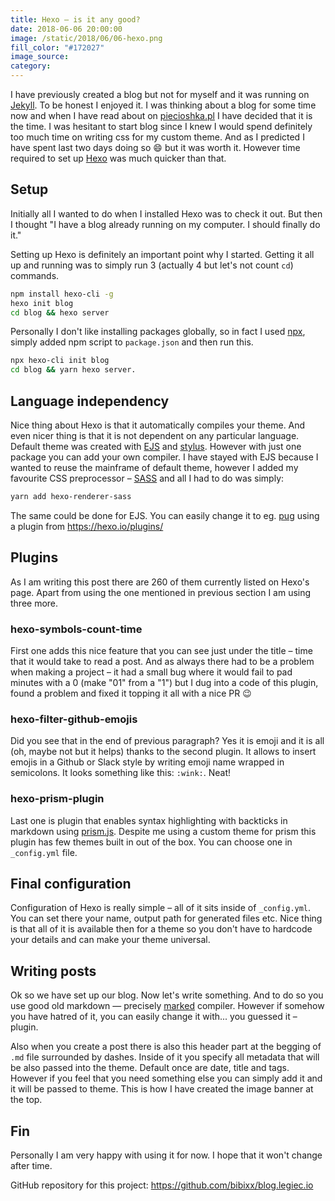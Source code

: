 ```yaml
---
title: Hexo – is it any good?
date: 2018-06-06 20:00:00
image: /static/2018/06/06-hexo.png
fill_color: "#172027"
image_source: 
category:
---
```

I have previously created a blog but not for myself and it was running on [Jekyll](). To be honest I enjoyed it. I was thinking about a blog for some time now and when I have read about on [piecioshka.pl](https://piecioshka.pl/blog/2018/05/28/jak-zalozyc-bloga-korzystajac-z-hexo.html) I have decided that it is the time. I was hesitant to start blog since I knew I would spend definitely too much time on writing css for my custom theme. And as I predicted I have spent last two days doing so :smile: but it was worth it. However time required to set up [Hexo](https://hexo.io) was much quicker than that.

<!-- more -->

## Setup

Initially all I wanted to do when I installed Hexo was to check it out. But then I thought "I have a blog already running on my computer. I should finally do it."

Setting up Hexo is definitely an important point why I started. Getting it all up and running was to simply run 3 (actually 4 but let's not count `cd`) commands.

```bash
npm install hexo-cli -g
hexo init blog
cd blog && hexo server
```

Personally I don't like installing packages globally, so in fact I used [npx](https://medium.com/@maybekatz/introducing-npx-an-npm-package-runner-55f7d4bd282b), simply added npm script to `package.json` and then run this.

```bash
npx hexo-cli init blog
cd blog && yarn hexo server.
```

## Language independency

Nice thing about Hexo is that it automatically compiles your theme. And even nicer thing is that it is not dependent on any particular language. Default theme was created with [EJS](http://www.embeddedjs.com/) and [stylus](http://stylus-lang.com/). However with just one package you can add your own compiler. I have stayed with EJS because I wanted to reuse the mainframe of default theme, however I added my favourite CSS preprocessor – [SASS](https://sass-lang.com/) and all I had to do was simply:

```bash
yarn add hexo-renderer-sass
```

The same could be done for EJS. You can easily change it to eg. [pug](https://pugjs.org) using a plugin from https://hexo.io/plugins/ 

## Plugins

As I am writing this post there are 260 of them currently listed on Hexo's page. Apart from using the one mentioned in previous section I am using three more.

### hexo-symbols-count-time

First one adds this nice feature that you can see just under the title – time that it would take to read a post. And as always there had to be a problem when making a project – it had a small bug where it would fail to pad minutes with a 0 (make "01" from a "1") but I dug into a code of this plugin, found a problem and fixed it topping it all with a nice PR :wink:

### hexo-filter-github-emojis

Did you see that in the end of previous paragraph? Yes it is emoji and it is all (oh, maybe not but it helps) thanks to the second plugin. It allows to insert emojis in a Github or Slack style by writing emoji name wrapped in semicolons. It looks something like this: `:​wink​:`. Neat!

### hexo-prism-plugin

Last one is plugin that enables syntax highlighting with backticks in markdown using [prism.js](https://prismjs.com/). Despite me using a custom theme for prism this plugin has few themes built in out of the box. You can choose one in `_config.yml` file.

## Final configuration

Configuration of Hexo is really simple – all of it sits inside of `_config.yml`. You can set there your name, output path for generated files etc. Nice thing is that all of it is available then for a theme so you don't have to hardcode your details and can make your theme universal.

## Writing posts

Ok so we have set up our blog. Now let's write something. And to do so you use good old markdown — precisely [marked](https://github.com/markedjs/marked) compiler. However if somehow you have hatred of it, you can easily change it with... you guessed it – plugin.

Also when you create a post there is also this header part at the begging of `.md` file surrounded by dashes. Inside of it you specify all metadata that will be also passed into the theme. Default once are date, title and tags. However if you feel that you need something else you can simply add it and it will be passed to theme. This is how I have created the image banner at the top.

## Fin

Personally I am very happy with using it for now. I hope that it won't change after time.

GitHub repository for this project: https://github.com/bibixx/blog.legiec.io